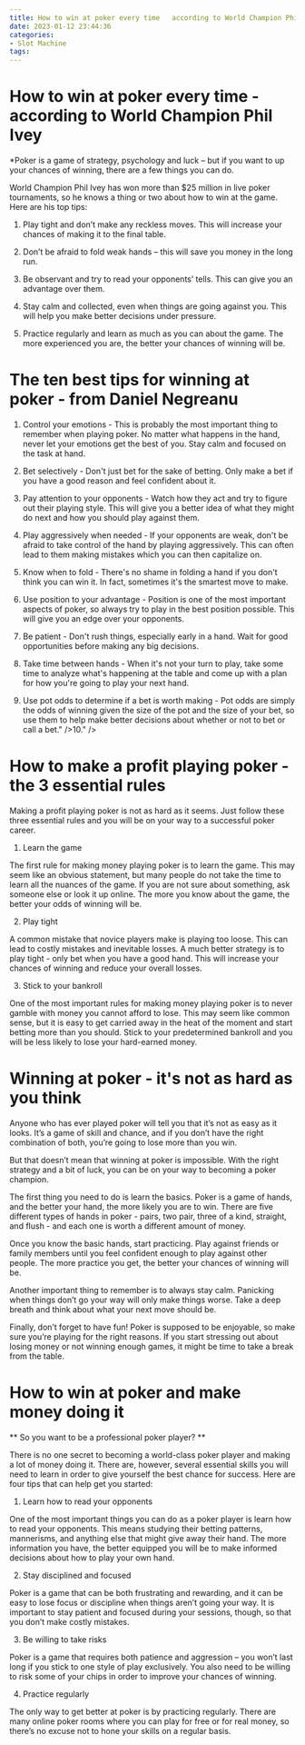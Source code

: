 ```yaml
---
title: How to win at poker every time   according to World Champion Phil Ivey
date: 2023-01-12 23:44:36
categories:
- Slot Machine
tags:
---
```



#  How to win at poker every time - according to World Champion Phil Ivey

*Poker is a game of strategy, psychology and luck – but if you want to up your chances of winning, there are a few things you can do.

World Champion Phil Ivey has won more than $25 million in live poker tournaments, so he knows a thing or two about how to win at the game. Here are his top tips:

1. Play tight and don’t make any reckless moves. This will increase your chances of making it to the final table.

2. Don’t be afraid to fold weak hands – this will save you money in the long run.

3. Be observant and try to read your opponents’ tells. This can give you an advantage over them.

4. Stay calm and collected, even when things are going against you. This will help you make better decisions under pressure.

5. Practice regularly and learn as much as you can about the game. The more experienced you are, the better your chances of winning will be.

#  The ten best tips for winning at poker - from Daniel Negreanu

1. Control your emotions - This is probably the most important thing to remember when playing poker. No matter what happens in the hand, never let your emotions get the best of you. Stay calm and focused on the task at hand.

2. Bet selectively - Don't just bet for the sake of betting. Only make a bet if you have a good reason and feel confident about it.

3. Pay attention to your opponents - Watch how they act and try to figure out their playing style. This will give you a better idea of what they might do next and how you should play against them.

4. Play aggressively when needed - If your opponents are weak, don't be afraid to take control of the hand by playing aggressively. This can often lead to them making mistakes which you can then capitalize on.

5. Know when to fold - There's no shame in folding a hand if you don't think you can win it. In fact, sometimes it's the smartest move to make.

6. Use position to your advantage - Position is one of the most important aspects of poker, so always try to play in the best position possible. This will give you an edge over your opponents.

7. Be patient - Don't rush things, especially early in a hand. Wait for good opportunities before making any big decisions.

8. Take time between hands - When it's not your turn to play, take some time to analyze what's happening at the table and come up with a plan for how you're going to play your next hand.

9. Use pot odds to determine if a bet is worth making - Pot odds are simply the odds of winning given the size of the pot and the size of your bet, so use them to help make better decisions about whether or not to bet or call a bet." />10." />

#  How to make a profit playing poker - the 3 essential rules

Making a profit playing poker is not as hard as it seems. Just follow these three essential rules and you will be on your way to a successful poker career.

1. Learn the game

The first rule for making money playing poker is to learn the game. This may seem like an obvious statement, but many people do not take the time to learn all the nuances of the game. If you are not sure about something, ask someone else or look it up online. The more you know about the game, the better your odds of winning will be.

2. Play tight

A common mistake that novice players make is playing too loose. This can lead to costly mistakes and inevitable losses. A much better strategy is to play tight - only bet when you have a good hand. This will increase your chances of winning and reduce your overall losses.

3. Stick to your bankroll

One of the most important rules for making money playing poker is to never gamble with money you cannot afford to lose. This may seem like common sense, but it is easy to get carried away in the heat of the moment and start betting more than you should. Stick to your predetermined bankroll and you will be less likely to lose your hard-earned money.

#  Winning at poker - it's not as hard as you think

Anyone who has ever played poker will tell you that it’s not as easy as it looks. It’s a game of skill and chance, and if you don’t have the right combination of both, you’re going to lose more than you win.

But that doesn’t mean that winning at poker is impossible. With the right strategy and a bit of luck, you can be on your way to becoming a poker champion.

The first thing you need to do is learn the basics. Poker is a game of hands, and the better your hand, the more likely you are to win. There are five different types of hands in poker - pairs, two pair, three of a kind, straight, and flush - and each one is worth a different amount of money.

Once you know the basic hands, start practicing. Play against friends or family members until you feel confident enough to play against other people. The more practice you get, the better your chances of winning will be.

Another important thing to remember is to always stay calm. Panicking when things don’t go your way will only make things worse. Take a deep breath and think about what your next move should be.

Finally, don’t forget to have fun! Poker is supposed to be enjoyable, so make sure you’re playing for the right reasons. If you start stressing out about losing money or not winning enough games, it might be time to take a break from the table.

#  How to win at poker and make money doing it

** So you want to be a professional poker player? **

There is no one secret to becoming a world-class poker player and making a lot of money doing it. There are, however, several essential skills you will need to learn in order to give yourself the best chance for success. Here are four tips that can help get you started:

1. Learn how to read your opponents

One of the most important things you can do as a poker player is learn how to read your opponents. This means studying their betting patterns, mannerisms, and anything else that might give away their hand. The more information you have, the better equipped you will be to make informed decisions about how to play your own hand.

2. Stay disciplined and focused

Poker is a game that can be both frustrating and rewarding, and it can be easy to lose focus or discipline when things aren’t going your way. It is important to stay patient and focused during your sessions, though, so that you don’t make costly mistakes.

3. Be willing to take risks

Poker is a game that requires both patience and aggression – you won’t last long if you stick to one style of play exclusively. You also need to be willing to risk some of your chips in order to improve your chances of winning.

4. Practice regularly

The only way to get better at poker is by practicing regularly. There are many online poker rooms where you can play for free or for real money, so there’s no excuse not to hone your skills on a regular basis.